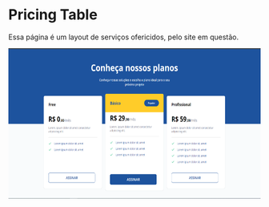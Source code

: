# Pricing Table

Essa página é um layout de serviços ofericidos, pelo site em questão.

<img src="../assets/pricingTable.png" height="300px" >
